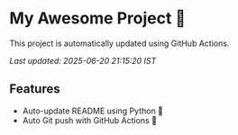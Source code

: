 # My Awesome Project 🚀

This project is automatically updated using GitHub Actions.

_Last updated: 2025-06-20 21:15:20 IST_

## Features
- Auto-update README using Python 🐍
- Auto Git push with GitHub Actions 🤖
